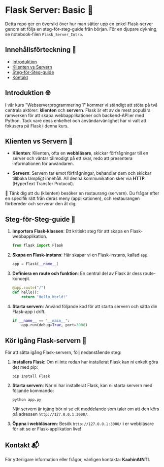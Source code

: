 
# Flask Server: Basic 🚀

Detta repo ger en översikt över hur man sätter upp en enkel Flask-server genom att följa en steg-för-steg-guide från början. För en djupare dykning, se notebook-filen `Flask_Server_Intro`.

## Innehållsförteckning 📖
- [Introduktion](#introduktion)
- [Klienten vs Servern](#klienten-vs-servern)
- [Steg-för-Steg-guide](#steg-för-steg-guide)
- [Kontakt](#kontakt)

## Introduktion 🌐
I vår kurs "Webserverprogrammering 1" kommer vi ständigt att stöta på två centrala aktörer: **klienten** och **servern**. Flask är ett av de mest populära ramverken för att skapa webbapplikationer och backend-API:er med Python. Tack vare dess enkelhet och användarvänlighet har vi valt att fokusera på Flask i denna kurs.

## Klienten vs Servern 🔄
- **Klienten**: Klienten, ofta en **webbläsare**, skickar förfrågningar till en server och väntar tålmodigt på ett svar, redo att presentera informationen för användaren.
  
- **Servern**: Servern tar emot förfrågningar, behandlar dem och skickar tillbaka lämpligt innehåll. All denna kommunikation sker via **HTTP** (HyperText Transfer Protocol).

🍴 Tänk dig att du (klienten) besöker en restaurang (servern). Du frågar efter en specifik rätt från deras meny (applikationen), och restaurangen förbereder och serverar den åt dig.

## Steg-för-Steg-guide 📝
1. **Importera Flask-klassen**: Ett kritiskt steg för att skapa en Flask-webbapplikation.
    ```python
    from flask import Flask
    ```

2. **Skapa en Flask-instans**: Här skapar vi en Flask-instans, kallad `app`.
    ```python
    app = Flask(__name__)
    ```

3. **Definiera en route och funktion**: En central del av Flask är dess route-koncept.
    ```python
    @app.route("/")
    def hello():
        return "Hello World!"
    ```

4. **Starta servern**: Använd följande kod för att starta servern och sätta din Flask-app i drift.
    ```python
    if __name__ == "__main__":
        app.run(debug=True, port=3000)
    ```

## Kör igång Flask-servern 🚀

För att sätta igång Flask-servern, följ nedanstående steg:

1. **Installera Flask**: Om ni inte redan har installerat Flask kan ni enkelt göra det med pip:
   ```
   pip install Flask
   ```

2. **Starta servern**: När ni har installerat Flask, kan ni starta servern med följande kommando:
   ```
   python app.py
   ```

   När servern är igång bör ni se ett meddelande som talar om att den körs på adressen `http://127.0.0.1:3000/`.

3. **Öppna i webbläsaren**: Besök `http://127.0.0.1:3000/` i er webbläsare för att se er Flask-applikation live!



## Kontakt 📬
För ytterligare information eller frågor, vänligen kontakta: **KaahinAtNTI**.
